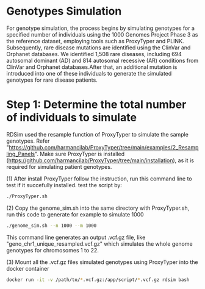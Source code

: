 # Genotypes Simulation
For genotype simulation, the process begins by simulating genotypes for a specified number of individuals using the 1000 Genomes Project Phase 3 as the reference dataset, employing tools such as ProxyTyper and PLINK. Subsequently, rare disease mutations are identified using the ClinVar and Orphanet databases. We identified 1,508 rare diseases, including 694 autosomal dominant (AD) and 814 autosomal recessive (AR) conditions from ClinVar and Orphanet databases.After that, an additional mutation is introduced into one of these individuals to generate the simulated genotypes for rare disease patients.

# Step 1: Determine the total number of individuals to simulate
RDSim used the resample function of ProxyTyper to simulate the sample genotypes. Refer "https://github.com/harmancilab/ProxyTyper/tree/main/examples/2_Resampling_Panels".
Make sure ProxyTyper is installed (https://github.com/harmancilab/ProxyTyper/tree/main/installation), as it is required for simulating patient genotypes.

(1) After install ProxyTyper follow the instruction, run this command line to test if it succefully installed. test the script by:

```bash
./ProxyTyper.sh
```
(2) Copy the genome_sim.sh into the same directory with ProxyTyper.sh, run this code to generate 
for example to simulate 1000 

```bash
./genome_sim.sh --n 1000 --m 1000
```

This command line generates an output .vcf.gz file, like "geno_chr1_unique_resampled.vcf.gz" which simulates the whole genome genotypes for chromosomes 1 to 22. 

(3) Mount all the .vcf.gz files simulated genotypes using ProxyTyper into the docker container

```bash
docker run -it -v /path/to/*.vcf.gz:/app/script/*.vcf.gz rdsim bash
```



